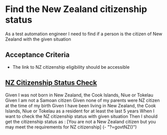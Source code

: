 
# Find the New Zealand citizenship status
As a test automation engineer
I need to find if a person is the citizen of New Zealand with the given situation

## Acceptance Criteria
* The link to NZ citizenship eligibility should be accessible 

## [NZ Citizenship Status Check](-)
Given I was not born in New Zealand, the Cook Islands, Niue or Tokelau
Given I am not a Samoan citizen
Given none of my parents were NZ citizen at the time of my birth
Given I have been living in New Zealand, the Cook Islands, Niue or Tokelau as a resident for at least the last 5 years
When I want to check the NZ citizenship status with given situation
Then I should get the citizenship status as : [You are not a New Zealand citizen but you may meet the requirements for NZ citizenship] (- "?=govtNZ()")
